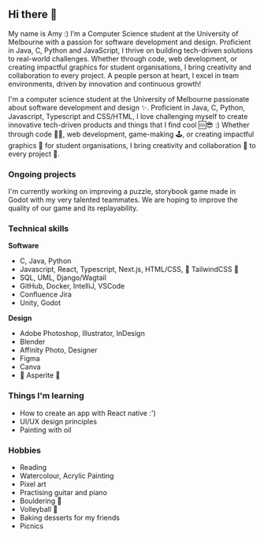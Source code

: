 ## Hi there 👋
My name is Amy :) I’m a Computer Science student at the University of Melbourne with a passion for software development and design. Proficient in Java, C, Python and JavaScript, I thrive on building tech-driven solutions to real-world challenges. Whether through code, web development, or creating impactful graphics for student organisations, I bring creativity and collaboration to every project. A people person at heart, I excel in team environments, driven by innovation and continuous growth!

I'm a computer science student at the University of Melbourne passionate about software development and design ✨. Proficient in Java, C, Python, Javascript, Typescript and CSS/HTML, I love challenging myself to create innovative tech-driven products and things that I find cool 🆒😎 :) Whether through code 👩‍💻, web development, game-making 🕹️, or creating impactful graphics 💅 for student organisations, I bring creativity and collaboration 🤝 to every project 💪. 

### Ongoing projects
I'm currently working on improving a puzzle, storybook game made in Godot with my very talented teammates. We are hoping to improve the quality of our game and its replayability.

### Technical skills
**Software**
- C, Java, Python
- Javascript, React, Typescript, Next.js, HTML/CSS, 💞 TailwindCSS 💞
- SQL, UML, Django/Wagtail
- GitHub, Docker, IntelliJ, VSCode
- Confluence Jira
- Unity, Godot

**Design**
- Adobe Photoshop, Illustrator, InDesign
- Blender
- Affinity Photo, Designer
- Figma
- Canva
- 💛 Asperite 💛

### Things I'm learning
- How to create an app with React native :')
- UI/UX design principles
- Painting with oil

### Hobbies
- Reading
- Watercolour, Acrylic Painting
- Pixel art
- Practising guitar and piano
- Bouldering 🧗
- Volleyball 🏐
- Baking desserts for my friends
- Picnics

<!--
**ynugen/ynugen** is a ✨ _special_ ✨ repository because its `README.md` (this file) appears on your GitHub profile.

Here are some ideas to get you started:

- 🔭 I’m currently working on ...
- 🌱 I’m currently learning ...
- 👯 I’m looking to collaborate on ...
- 🤔 I’m looking for help with ...
- 💬 Ask me about ...
- 📫 How to reach me: ...
- 😄 Pronouns: ...
- ⚡ Fun fact: ...
-->
